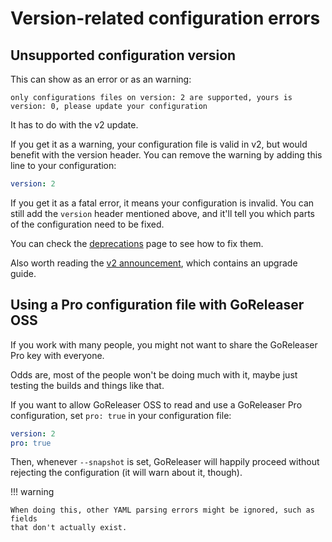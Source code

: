 # Version-related configuration errors

## Unsupported configuration version

This can show as an error or as an warning:

```
only configurations files on version: 2 are supported, yours is version: 0, please update your configuration
```

It has to do with the v2 update.

If you get it as a warning, your configuration file is valid in v2, but would
benefit with the version header.
You can remove the warning by adding this line to your configuration:

```yaml title=".goreleaser.yml"
version: 2
```

If you get it as a fatal error, it means your configuration is invalid.
You can still add the `version` header mentioned above, and it'll tell you which
parts of the configuration need to be fixed.

You can check the [deprecations](../deprecations.md) page to see how to fix
them.

Also worth reading the
[v2 announcement](../blog/posts/2024-06-04-goreleaser-v2.md), which contains an
upgrade guide.

## Using a Pro configuration file with GoReleaser OSS

If you work with many people, you might not want to share the GoReleaser Pro key
with everyone.

Odds are, most of the people won't be doing much with it, maybe just testing the
builds and things like that.

If you want to allow GoReleaser OSS to read and use a GoReleaser Pro
configuration, set `pro: true` in your configuration file:

```yaml title=".goreleaser.yml"
version: 2
pro: true
```

Then, whenever `--snapshot` is set, GoReleaser will happily proceed without
rejecting the configuration (it will warn about it, though).

!!! warning

    When doing this, other YAML parsing errors might be ignored, such as fields
    that don't actually exist.
